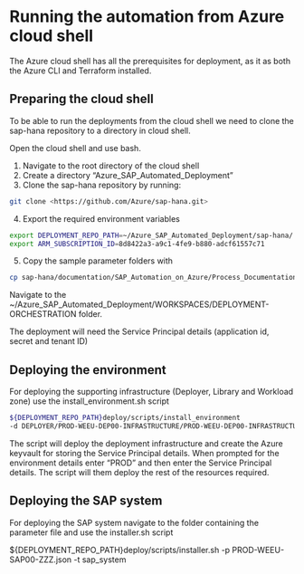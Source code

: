 ﻿# Running the automation from Azure cloud shell

The Azure cloud shell has all the prerequisites for deployment, as it as both the Azure CLI and Terraform installed.

## **Preparing the cloud shell**

To be able to run the deployments from the cloud shell we need to clone the sap-hana repository to a directory in cloud shell.

Open the cloud shell and use bash.

1. Navigate to the root directory of the cloud shell
2. Create a directory “Azure_SAP_Automated_Deployment”
3. Clone the sap-hana repository by running:

```bash
git clone <https://github.com/Azure/sap-hana.git> 
```

4. Export the required environment variables

```bash
export DEPLOYMENT_REPO_PATH=~/Azure_SAP_Automated_Deployment/sap-hana/
export ARM_SUBSCRIPTION_ID=8d8422a3-a9c1-4fe9-b880-adcf61557c71
```

5. Copy the sample parameter folders with

```bash
cp sap-hana/documentation/SAP_Automation_on_Azure/Process_Documentation/WORKSPACES WORKSPACES/ -r
```

Navigate to the ~/Azure_SAP_Automated_Deployment/WORKSPACES/DEPLOYMENT-ORCHESTRATION folder.

The deployment will need the Service Principal details (application id, secret and tenant ID)

## **Deploying the environment**

For deploying the supporting infrastructure (Deployer, Library and Workload zone) use the install_environment.sh script 

```bash
${DEPLOYMENT_REPO_PATH}deploy/scripts/install_environment
-d DEPLOYER/PROD-WEEU-DEP00-INFRASTRUCTURE/PROD-WEEU-DEP00-INFRASTRUCTURE.json -l LIBRARY/PROD-WEEU-SAP_LIBRARY/PROD-WEEU-SAP_LIBRARY.json -e LANDSCAPE/PROD-WEEU-SAP00-INFRASTRUCTURE/PROD-WEEU-SAP00-INFRASTRUCTURE.json
```

The script will deploy the deployment infrastructure and create the Azure keyvault for storing the Service Principal details. When prompted for the environment details enter “PROD” and then enter the Service Principal details. The script will them deploy the rest of the resources required.

## **Deploying the SAP system**

For deploying the SAP system navigate to the folder containing the parameter file and use the installer.sh script 

${DEPLOYMENT_REPO_PATH}deploy/scripts/installer.sh -p PROD-WEEU-SAP00-ZZZ.json -t sap_system

